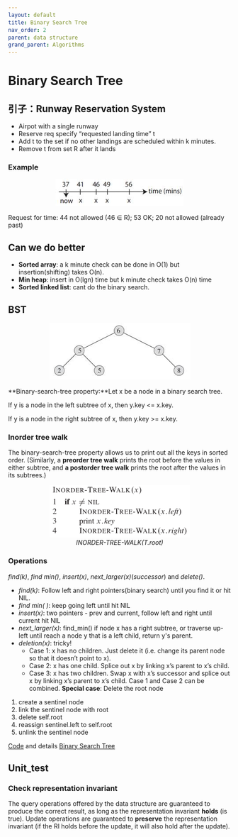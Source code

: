 ```yaml
---
layout: default
title: Binary Search Tree
nav_order: 2
parent: data structure
grand_parent: Algorithms
---
```


# Binary Search Tree
## 引子：Runway Reservation System
- Airpot with a single runway
-  Reserve req specify “requested landing time” t
-  Add t to the set if no other landings are scheduled within k minutes.
-  Remove t from set R after it lands
  
### Example
<p align="center">
  <img src="/assets/image/data-structure/example_runway.jpg" alt="runway">
</p>
Request for time: 44 not allowed (46 ∈ R); 53 OK; 20 not allowed (already past)

##  Can we do better
- **Sorted array**: a k minute check can be done in O(1) but insertion(shifting) takes O(n).
- **Min heap**: insert in O(lgn) time but k minute check takes O(n) time
- **Sorted linked list**: cant do the binary search.

## BST 
<p align="center">
  <img src="/assets/image/data-structure/example_bst.jpg" alt="runway">
</p>

**Binary-search-tree property:**Let x be a node in a binary search tree. 

If y is a node in the left subtree of x, then y.key <= x.key. 

If y is a node in the right subtree of x, then y.key >= x.key.

### Inorder tree walk
The binary-search-tree property allows us to print out all the keys in sorted order.
(Similarly, a **preorder tree walk** prints the root before the values in either subtree, and **a postorder tree walk** prints the root after the values in its subtrees.)

<p align="center">
  <img src="/assets/image/data-structure/pseudo_inorder-tree-walk.png" alt="runway">
  <br>
  <em> INORDER-TREE-WALK(T.root) </em> 
</p>

### Operations
*find(k)*, *find min()*, *insert(x)*, *next_larger(x)*(*successor*) and *delete()*.

- *find(k)*: Follow left and right pointers(binary search) until you find it or hit NIL.
- *find min( )*: keep going left until hit NIL
- *insert(x)*: two pointers - prev and current, follow left and right until current hit NIL
- *next_larger(x)*: find_min() if node x has a right subtree, or traverse up-left until reach a node y that is a left child, return y's parent.
- *deletion(x)*: tricky!
  - Case 1: x has no children. Just delete it (i.e. change its parent node so that it doesn’t point to
x).
  - Case 2: x has one child. Splice out x by linking x’s parent to x’s child.
  - Case 3: x has two children. Swap x with x’s successor and splice out x by linking x’s parent to x’s child.
Case 1 and Case 2 can be combined.
**Special case**: Delete the root node
1. create a sentinel node
2. link the sentinel node with root
3. delete self.root
4. reassign sentinel.left to self.root 
5. unlink the sentinel node   

[Code](https://github.com/EeToSe/Algorithms/blob/main/src/data-structures/bst.py) and details [Binary Search Tree](BST.md)

## Unit_test
### Check representation invariant
The query operations offered by the data structure are guaranteed to produce the correct result, as long as the representation invariant **holds** (is true). Update operations are guaranteed to **preserve** the representation invariant (if the RI holds
before the update, it will also hold after the update).






